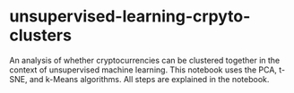 # unsupervised-learning-crpyto-clusters

An analysis of whether cryptocurrencies can be clustered together in the context of unsupervised machine learning. This notebook uses the PCA, t-SNE, and k-Means algorithms. All steps are explained in the notebook.
